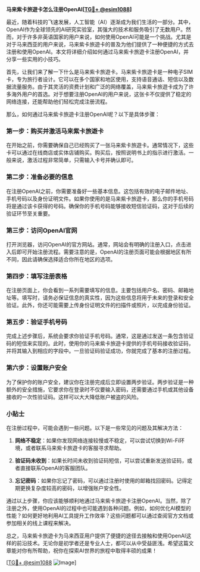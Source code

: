 **马来紫卡旅遊卡怎么注册OpenAI[[TG💪+ @esim1088](https://t.me/s/esim1088)]**

最近，随着科技的飞速发展，人工智能（AI）逐渐成为我们生活的一部分。其中，OpenAI作为全球领先的AI研究实验室，其强大的技术和服务吸引了无数用户。然而，对于许多非英语国家的用户来说，如何使用OpenAI可能是一个挑战。尤其是对于马来西亚的用户来说，马来紫卡旅遊卡的普及为他们提供了一种便捷的方式去注册和使用OpenAI。本文将详细介绍如何通过马来紫卡旅遊卡注册OpenAI，并分享一些实用的小技巧。

首先，让我们来了解一下什么是马来紫卡旅遊卡。马来紫卡旅遊卡是一种电子SIM卡，专为旅行者设计。它可以在多个国家和地区使用，支持语音通话、短信以及数据流量服务。由于其灵活的资费计划和广泛的网络覆盖，马来紫卡旅遊卡成为了许多海外用户的首选。对于想要注册OpenAI的用户来说，这张卡不仅提供了稳定的网络连接，还能帮助他们轻松完成注册流程。

那么，如何通过马来紫卡旅遊卡注册OpenAI呢？以下是具体步骤：

### 第一步：购买并激活马来紫卡旅遊卡

在开始之前，你需要确保自己已经购买了一张马来紫卡旅遊卡。通常情况下，这些卡可以通过在线商店或实体店铺购买。购买后，按照说明书上的指示进行激活。一般来说，激活过程非常简单，只需输入卡号并确认即可。

### 第二步：准备必要的信息

在注册OpenAI之前，你需要准备好一些基本信息。这包括有效的电子邮件地址、手机号码以及身份证明文件。如果你使用的是马来紫卡旅遊卡，那么你的手机号码将是通过该卡获得的号码。确保你的手机号码能够接收短信验证码，这对于后续的验证环节至关重要。

### 第三步：访问OpenAI官网

打开浏览器，访问OpenAI的官方网站。通常，网站会有明确的注册入口，点击进入后即可开始注册流程。需要注意的是，OpenAI的注册页面可能会根据地区有所不同，因此请确保选择适合你所在地区的选项。

### 第四步：填写注册表格

在注册页面上，你会看到一系列需要填写的信息。主要包括用户名、密码、邮箱地址等。填写时，请务必保证信息的真实性，因为这些信息将用于未来的登录和安全验证。此外，你还可能需要上传身份证明文件的扫描件或照片，以完成身份验证。

### 第五步：验证手机号码

完成上述步骤后，系统会要求你验证手机号码。通常，这是通过发送一条包含验证码的短信来实现的。此时，使用你的马来紫卡旅遊卡提供的手机号码接收验证码，并将其输入到相应的字段中。一旦验证码验证成功，你就完成了基本的注册过程。

### 第六步：设置账户安全

为了保护你的账户安全，建议你在注册完成后立即设置两步验证。两步验证是一种额外的安全措施，它要求你在登录时不仅要输入密码，还需要通过手机或其他设备接收的一次性验证码。这样可以大大降低账户被盗的风险。

### 小贴士

在注册过程中，可能会遇到一些问题。以下是一些常见的问题及其解决方法：

1. **网络不稳定**：如果你发现网络连接较慢或不稳定，可以尝试切换到Wi-Fi环境，或者联系马来紫卡旅遊卡的客服寻求帮助。
   
2. **验证码未收到**：如果长时间未收到验证码短信，可以尝试重新发送验证码，或者直接联系OpenAI的客服团队。

3. **忘记密码**：如果你忘记了密码，可以通过注册时使用的邮箱找回密码。记得定期更换复杂度较高的密码，以增强账户安全性。

通过以上步骤，你应该能够顺利地通过马来紫卡旅遊卡注册OpenAI。当然，除了注册之外，使用OpenAI的过程中也可能遇到各种问题。例如，如何优化AI模型的性能？如何更好地利用AI工具提升工作效率？这些问题都可以通过查阅官方文档或参加相关的线上课程来解决。

总之，马来紫卡旅遊卡为马来西亚用户提供了便捷的途径去接触和使用OpenAI这样的前沿技术。无论你是初学者还是专业人士，都可以从中受益匪浅。希望这篇文章能对你有所帮助，祝你在探索AI世界的旅程中取得丰硕的成果！

[[TG💪+ @esim1088](https://t.me/s/esim1088) ![Image](https://i.postimg.cc/4NQfJmqS/Snipaste-2025-05-13-00-14-12.png)]
